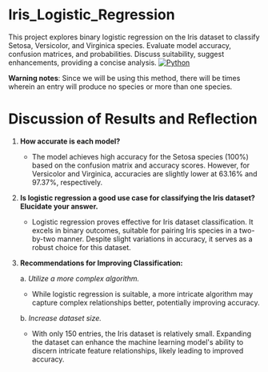 # Iris_Logistic_Regression
This project explores binary logistic regression on the Iris dataset to classify Setosa, Versicolor, and Virginica species. Evaluate model accuracy, confusion matrices, and probabilities. Discuss suitability, suggest enhancements, providing a concise analysis.
[![Python](https://img.shields.io/badge/Python-3.x-blue.svg)](https://www.python.org/)

**Warning notes**: Since we will be using this method, there will be times wherein an entry will produce no species or more than one species.
# Discussion of Results and Reflection

1. **How accurate is each model?**
   - The model achieves high accuracy for the Setosa species (100%) based on the confusion matrix and accuracy scores. However, for Versicolor and Virginica, accuracies are slightly lower at 63.16% and 97.37%, respectively.

2. **Is logistic regression a good use case for classifying the Iris dataset? Elucidate your answer.**
   - Logistic regression proves effective for Iris dataset classification. It excels in binary outcomes, suitable for pairing Iris species in a two-by-two manner. Despite slight variations in accuracy, it serves as a robust choice for this dataset.

3. **Recommendations for Improving Classification:**
   
   a. *Utilize a more complex algorithm.*
      - While logistic regression is suitable, a more intricate algorithm may capture complex relationships better, potentially improving accuracy.
        
   b. *Increase dataset size.*
      - With only 150 entries, the Iris dataset is relatively small. Expanding the dataset can enhance the machine learning model's ability to discern intricate feature relationships, likely leading to improved accuracy.
